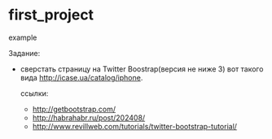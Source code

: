first_project
=============

example

Задание:
- сверстать страницу на Twitter Boostrap(версия не ниже 3) вот такого вида http://icase.ua/catalog/iphone.
  
  ссылки:
    - http://getbootstrap.com/
    - http://habrahabr.ru/post/202408/
    - http://www.revillweb.com/tutorials/twitter-bootstrap-tutorial/